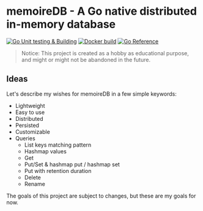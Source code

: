 # memoireDB - A Go native distributed in-memory database

[![Go Unit testing & Building](https://github.com/MeurillonGuillaume/memoireDB/actions/workflows/go-unit-build.yml/badge.svg)](https://github.com/MeurillonGuillaume/memoireDB/actions/workflows/go-unit-build.yml)
[![Docker build](https://github.com/MeurillonGuillaume/memoireDB/actions/workflows/docker-build.yml/badge.svg)](https://github.com/MeurillonGuillaume/memoireDB/actions/workflows/docker-build.yml)
[![Go Reference](https://pkg.go.dev/badge/github.com/MeurillonGuillaume/memoireDB.svg)](https://pkg.go.dev/github.com/MeurillonGuillaume/memoireDB)

> Notice: This project is created as a hobby as educational purpose, and might or might not be abandoned in the future.

## Ideas

Let's describe my wishes for memoireDB in a few simple keywords:

- Lightweight
- Easy to use
- Distributed
- Persisted
- Customizable
- Queries
  - List keys matching pattern
  - Hashmap values
  - Get
  - Put/Set & hashmap put / hashmap set
  - Put with retention duration
  - Delete
  - Rename

The goals of this project are subject to changes, but these are my goals for now.
